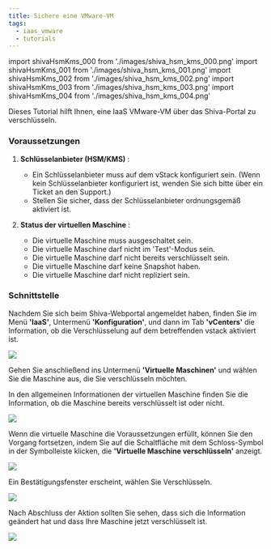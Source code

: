 ```yaml
---
title: Sichere eine VMware-VM
tags:
  - iaas_vmware
  - tutorials
---
```

import shivaHsmKms_000 from './images/shiva_hsm_kms_000.png'
import shivaHsmKms_001 from './images/shiva_hsm_kms_001.png'
import shivaHsmKms_002 from './images/shiva_hsm_kms_002.png'
import shivaHsmKms_003 from './images/shiva_hsm_kms_003.png'
import shivaHsmKms_004 from './images/shiva_hsm_kms_004.png'


Dieses Tutorial hilft Ihnen, eine IaaS VMware-VM über das Shiva-Portal zu verschlüsseln.

### Voraussetzungen

1. **Schlüsselanbieter (HSM/KMS)** :
   - Ein Schlüsselanbieter muss auf dem vStack konfiguriert sein. (Wenn kein Schlüsselanbieter konfiguriert ist, wenden Sie sich bitte über ein Ticket an den Support.)
   - Stellen Sie sicher, dass der Schlüsselanbieter ordnungsgemäß aktiviert ist.

2. **Status der virtuellen Maschine** :
   - Die virtuelle Maschine muss ausgeschaltet sein.
   - Die virtuelle Maschine darf nicht im 'Test'-Modus sein.
   - Die virtuelle Maschine darf nicht bereits verschlüsselt sein.
   - Die virtuelle Maschine darf keine Snapshot haben.
   - Die virtuelle Maschine darf nicht repliziert sein.

### Schnittstelle

Nachdem Sie sich beim Shiva-Webportal angemeldet haben, finden Sie im Menü __'IaaS'__, Untermenü __'Konfiguration'__, und dann im Tab __'vCenters'__ die Information, ob die Verschlüsselung auf dem betreffenden vstack aktiviert ist.

<img src={shivaHsmKms_000} />

Gehen Sie anschließend ins Untermenü __'Virtuelle Maschinen'__ und wählen Sie die Maschine aus, die Sie verschlüsseln möchten.

In den allgemeinen Informationen der virtuellen Maschine finden Sie die Information, ob die Maschine bereits verschlüsselt ist oder nicht.

<img src={shivaHsmKms_001} />

Wenn die virtuelle Maschine die Voraussetzungen erfüllt, können Sie den Vorgang fortsetzen, indem Sie auf die Schaltfläche mit dem Schloss-Symbol in der Symbolleiste klicken, die __'Virtuelle Maschine verschlüsseln'__ anzeigt.

<img src={shivaHsmKms_002} />

Ein Bestätigungsfenster erscheint, wählen Sie Verschlüsseln.

<img src={shivaHsmKms_003} />

Nach Abschluss der Aktion sollten Sie sehen, dass sich die Information geändert hat und dass Ihre Maschine jetzt verschlüsselt ist.

<img src={shivaHsmKms_004} />